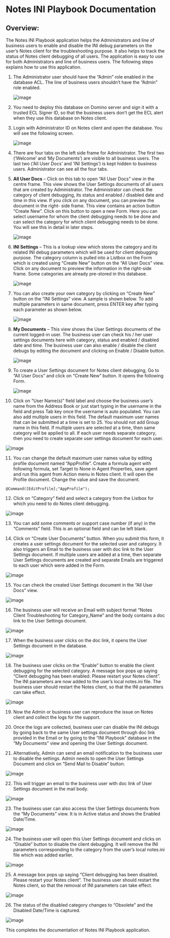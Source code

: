 # Notes INI Playbook Documentation

## Overview:

The Notes INI Playbook application helps the Administrators and line of business users to enable and disable the
INI debug parameters on the user’s Notes client for the troubleshooting purpose. It also helps to track
the status of Notes client debugging of all users. The application is easy to use for both Administrators
and line of business users. The following steps explains how to use this application.

1. The Administrator user should have the “Admin” role enabled in the database ACL. The line of business
    users shouldn’t have the “Admin” role enabled.
    
    ![image](https://user-images.githubusercontent.com/108002256/190377814-5ef75d7a-75f4-4669-9552-c111c27fa3f8.png)

2. You need to deploy this database on Domino server and sign it with a trusted ECL Signer ID, so
    that the business users don’t get the ECL alert when they use this database on Notes client.
    
3. Login with Administrator ID on Notes client and open the database. You will see the following
    screen.
    
    ![image](https://user-images.githubusercontent.com/108002256/190479718-e3af7a2c-2a5c-4761-b3de-e79d9f1ba28b.png)

4. There are four tabs on the left side frame for Administrator. The first two (‘Welcome’ and ‘My
    Documents’) are visible to all business users. The last two (‘All User Docs’ and ‘INI Settings’) is
    kept hidden to business users. Administrator can see all the four tabs.
    
5. **All User Docs** – Click on this tab to open “All User Docs” view in the centre frame. This view
    shows the User Settings documents of all users that are created by Administrator. The
    Administrator can check the category of client debugging, its status and enabled / disabled date
    and time in this view. If you click on any document, you can preview the document in the right-
    side frame. This view contains an action button “Create New”. Click on this button to open a new
    Form. Here you can select username for whom the client debugging needs to be done and can
    select the category for which client debugging needs to be done. You will see this in detail in later
    steps.
    
    ![image](https://user-images.githubusercontent.com/108002256/190480540-1fc04def-8230-4a19-8051-be71c1dafb7c.png)

6. **INI Settings** – This is a lookup view which stores the category and its related INI debug
    parameters which will be used for client debugging purpose. The category column is pulled into a
    Listbox on the Form which is created using “Create New” button on the “All User Docs” view.
    Click on any document to preview the information in the right-side frame. Some categories are
    already pre-stored in this database.
    
    ![image](https://user-images.githubusercontent.com/108002256/190480589-34479e68-5379-4291-ad47-133e1fd855b0.png)

7. You can also create your own category by clicking on “Create New” button on the “INI Settings”
    view. A sample is shown below. To add multiple parameters in same document, press ENTER key
    after typing each parameter as shown below.
    
    ![image](https://user-images.githubusercontent.com/108002256/190480698-60a2d0b2-021e-448c-8d45-f8e8afb7a036.png)

8. **My Documents** – This view shows the User Settings documents of the current logged-in user. The
    business user can check his / her user settings documents here with category, status and enabled
    / disabled date and time. The business user can also enable / disable the client debugs by editing
    the document and clicking on Enable / Disable button.
    
    ![image](https://user-images.githubusercontent.com/108002256/190480731-a5f83374-df64-4cc7-bba6-a1282e29be2a.png)
    
9. To create a User Settings document for Notes client debugging, Go to “All User Docs” and click on
    “Create New” button. It opens the following Form.
    
    ![image](https://user-images.githubusercontent.com/108002256/190480769-87cdabb8-7f29-4130-9bf6-196e1601e270.png)
    
10. Click on “User Name(s)” field label and choose the business user’s name from the Address Book
    or just start typing in the username in the field and press Tab key once the username is auto populated. You can also add multiple users in this field. The default maximum user names that
can be submitted at a time is set to 25. You should not add Group name in this field. If multiple
users are selected at a time, then same category will be applied to all. If each user needs separate
category, then you need to create separate user settings document for each user.

![image](https://user-images.githubusercontent.com/108002256/190480822-ef67b93c-913a-4226-9c19-6c44e00dff80.png)

11. You can change the default maximum user names value by editing profile document named
    “AppProfile”. Create a formula agent with following formula, set Target to None in Agent
    Properties, save agent and run this agent from Action menu in Notes client. It will open the
    Profile document. Change the value and save the document.

```
@Command([EditProfile];"AppProfile");
```
12. Click on “Category” field and select a category from the Listbox for which you need to do Notes
    client debugging.

![image](https://user-images.githubusercontent.com/108002256/190480878-af8bef2c-54c2-44c5-9b8c-93bc3818b192.png)

13. You can add some comments or support case number (if any) in the “Comments” field. This is an
    optional field and can be left blank.

14. Click on “Create User Documents” button. When you submit this form, it creates a user settings
    document for the selected user and category. It also triggers an Email to the business user with
    doc link to the User Settings document. If multiple users are added at a time, then separate User
    Settings documents are created and separate Emails are triggered to each user which were added
    in the Form.

![image](https://user-images.githubusercontent.com/108002256/190480921-274ee4d2-2685-4b23-9fdc-fe508eea6c3b.png)

15. You can check the created User Settings document in the “All User Docs” view.

![image](https://user-images.githubusercontent.com/108002256/190480946-d1394c2d-3c64-4e99-9d2c-9d09f20aefc0.png)

16. The business user will receive an Email with subject format “Notes Client Troubleshooting for
    Category_Name” and the body contains a doc link to the User Settings document.

![image](https://user-images.githubusercontent.com/108002256/190480984-518e799f-6ad3-45d1-8aa8-4d84e5cdd22d.png)

17. When the business user clicks on the doc link, it opens the User Settings document in the
    database.
    
![image](https://user-images.githubusercontent.com/108002256/190481034-7bd390ec-ea07-4a97-b050-15648c3d1c2d.png)

18. The business user clicks on the “Enable” button to enable the client debugging for the selected
    category. A message box pops up saying “Client debugging has been enabled. Please restart your
    Notes client”. The INI parameters are now added to the user’s local notes.ini file. The business
    user should restart the Notes client, so that the INI parameters can take effect.

![image](https://user-images.githubusercontent.com/108002256/190481076-cf2ad6ac-33fe-42d6-a3a0-fcc79b2b095b.png)

19. Now the Admin or business user can reproduce the issue on Notes client and collect the logs for
    the support.

20. Once the logs are collected, business user can disable the INI debugs by going back to the same
    User settings document through doc link provided in the Email or by going to the “INI Playbook”
    database in the “My Documents” view and opening the User Settings document.

21. Alternatively, Admin can send an email notification to the business user to disable the settings.
    Admin needs to open the User Settings Document and click on “Send Mail to Disable” button.
    
![image](https://user-images.githubusercontent.com/108002256/190481100-b081b487-d461-45ea-a071-f235986cf212.png)

22. This will trigger an email to the business user with doc link of User Settings document in the mail
    body.

![image](https://user-images.githubusercontent.com/108002256/190481137-50522cc4-e4f8-419b-aef4-1fcf584b2b25.png)

23. The business user can also access the User Settings documents from the “My Documents” view. It
    is in Active status and shows the Enabled Date/Time.

![image](https://user-images.githubusercontent.com/108002256/190482014-9bf04a7d-6035-472e-9c69-41e677970f80.png)

24. The business user will open this User Settings document and clicks on “Disable” button to disable
    the client debugging. It will remove the INI parameters corresponding to the category from the
    user’s local notes.ini file which was added earlier.

![image](https://user-images.githubusercontent.com/108002256/190481314-7951c76c-ea93-4260-a88f-3c59ddd2ee31.png)

25. A message box pops up saying “Client debugging has been disabled. Please restart your Notes
    client”. The business user should restart the Notes client, so that the removal of INI parameters
    can take effect.

![image](https://user-images.githubusercontent.com/108002256/190481340-934091ea-7184-4c5b-ab3a-bce84ef33cc3.png)

26. The status of the disabled category changes to “Obsolete” and the Disabled Date/Time is
    captured.

![image](https://user-images.githubusercontent.com/108002256/190481373-4527ad9c-5567-40e5-960d-d265631c5e2f.png)

This completes the documentation of Notes INI Playbook application.
